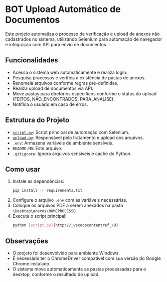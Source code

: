 # BOT Upload Automático de Documentos

Este projeto automatiza o processo de verificação e upload de anexos não cadastrados no sistema, utilizando Selenium para automação de navegador e integração com API para envio de documentos.

## Funcionalidades

- Acessa o sistema web automaticamente e realiza login.
- Pesquisa processos e verifica a existência de pastas de anexos.
- Renomeia arquivos conforme regras pré-definidas.
- Realiza upload de documentos via API.
- Move pastas para diretórios específicos conforme o status do upload (FEITOS, NÃO_ENCONTRADOS, PARA_ANALISE).
- Notifica o usuário em caso de erros.

## Estrutura do Projeto

- [`script.py`](script.py): Script principal de automação com Selenium.
- [`upload.py`](upload.py): Responsável pelo tratamento e upload dos arquivos.
- `.env`: Armazena variáveis de ambiente sensíveis.
- `README.MD`: Este arquivo.
- `.gitignore`: Ignora arquivos sensíveis e cache do Python.

## Como usar

1. Instale as dependências:
    ```sh
    pip install -r requirements.txt
    ```
2. Configure o arquivo `.env` com as variáveis necessárias.
3. Coloque os arquivos PDF a serem anexados na pasta `\Desktop\anexos\NOMEPROCESSO`.
4. Execute o script principal:
    ```sh
    python [script.py](http://_vscodecontentref_/0)
    ```

## Observações

- O projeto foi desenvolvido para ambiente Windows.
- É necessário ter o ChromeDriver compatível com sua versão do Google Chrome instalado.
- O sistema move automaticamente as pastas processadas para o desktop, conforme o resultado do upload.